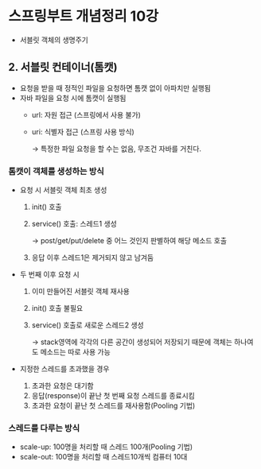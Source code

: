 # 스프링부트 개념정리 10강

- 서블릿 객체의 생명주기

## 2. 서블릿 컨테이너(톰캣)

- 요청을 받을 때 정적인 파일을 요청하면 톰캣 없이 아파치만 실행됨
- 자바 파일을 요청 시에 톰캣이 실행됨
    - url: 자원 접근 (스프링에서 사용 불가)
    - uri: 식별자 접근 (스프링 사용 방식)
        
        → 특정한 파일 요청을 할 수는 없음, 무조건 자바를 거친다.
        

### 톰캣이 객체를 생성하는 방식

- 요청 시 서블릿 객체 최초 생성
    1. init() 호출
    2. service() 호출: 스레드1 생성
        
        → post/get/put/delete 중 어느 것인지 판별하여 해당 메소드 호출
        
    3. 응답 이후 스레드1은 제거되지 않고 남겨둠
- 두 번째 이후 요청 시
    1. 이미 만들어진 서블릿 객체 재사용
    2. init() 호출 불필요
    3. service() 호출로 새로운 스레드2 생성
        
        → stack영역에 각각의 다른 공간이 생성되어 저장되기 때문에 객체는 하나여도 메소드는 따로 사용 가능
        
- 지정한 스레드를 초과했을 경우
    1. 초과한 요청은 대기함
    2. 응답(response)이 끝난 첫 번째 요청 스레드를 종료시킴
    3. 초과한 요청이 끝난 첫 스레드를 재사용함(Pooling 기법)

### 스레드를 다루는 방식

- scale-up: 100명을 처리할 때 스레드 100개(Pooling 기법)
- scale-out: 100명을 처리할 때 스레드10개씩 컴퓨터 10대